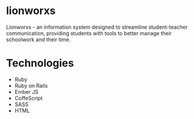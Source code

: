 lionworxs
=========

Lionworxs - an information system designed to streamline student-teacher communication, providing students with tools to better manage their schoolwork and their time.

Technologies
============

  - Ruby
  - Ruby on Rails
  - Ember JS
  - CoffeScript
  - SASS
  - HTML
